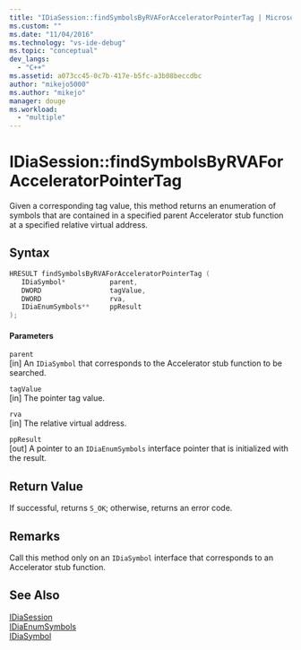 ```yaml
---
title: "IDiaSession::findSymbolsByRVAForAcceleratorPointerTag | Microsoft Docs"
ms.custom: ""
ms.date: "11/04/2016"
ms.technology: "vs-ide-debug"
ms.topic: "conceptual"
dev_langs: 
  - "C++"
ms.assetid: a073cc45-0c7b-417e-b5fc-a3b08beccdbc
author: "mikejo5000"
ms.author: "mikejo"
manager: douge
ms.workload: 
  - "multiple"
---
```

# IDiaSession::findSymbolsByRVAForAcceleratorPointerTag
Given a corresponding tag value, this method returns an enumeration of symbols that are contained in a specified parent Accelerator stub function at a specified relative virtual address.  
  
## Syntax  
  
```C++  
HRESULT findSymbolsByRVAForAcceleratorPointerTag (   
   IDiaSymbol*           parent,  
   DWORD                 tagValue,  
   DWORD                 rva,  
   IDiaEnumSymbols**     ppResult  
);  
```  
  
#### Parameters  
 `parent`  
 [in] An `IDiaSymbol` that corresponds to the Accelerator stub function to be searched.  
  
 `tagValue`  
 [in] The pointer tag value.  
  
 `rva`  
 [in] The relative virtual address.  
  
 `ppResult`  
 [out] A pointer to an `IDiaEnumSymbols` interface pointer that is initialized with the result.  
  
## Return Value  
 If successful, returns `S_OK`; otherwise, returns an error code.  
  
## Remarks  
 Call this method only on an `IDiaSymbol` interface that corresponds to an Accelerator stub function.  
  
## See Also  
 [IDiaSession](../../debugger/debug-interface-access/idiasession.md)   
 [IDiaEnumSymbols](../../debugger/debug-interface-access/idiaenumsymbols.md)   
 [IDiaSymbol](../../debugger/debug-interface-access/idiasymbol.md)